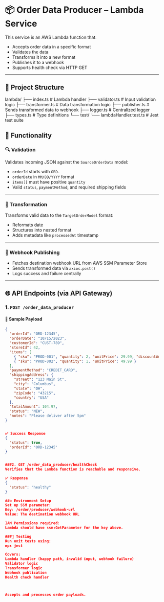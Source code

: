 # 📦 Order Data Producer – Lambda Service

This service is an AWS Lambda function that:

- Accepts order data in a specific format  
- Validates the data  
- Transforms it into a new format  
- Publishes it to a webhook  
- Supports health check via HTTP GET  

---

## 📁 Project Structure

lambda/
├── index.ts # Lambda handler
├── validator.ts # Input validation logic
├── transformer.ts # Data transformation logic
├── publisher.ts # Sends transformed data to webhook
├── logger.ts # Centralized logger
├── types.ts # Type definitions
└── test/
└── lambdaHandler.test.ts # Jest test suite

## 🧠 Functionality

### 🔍 Validation

Validates incoming JSON against the `SourceOrderData` model:

- `orderId` starts with `ORD-`
- `orderDate` in `MM/DD/YYYY` format
- `items[]` must have positive `quantity`
- Valid `status`, `paymentMethod`, and required shipping fields

---

### 🔄 Transformation

Transforms valid data to the `TargetOrderModel` format:

- Reformats date
- Structures into nested format
- Adds metadata like `processedAt` timestamp

---

### 🚀 Webhook Publishing

- Fetches destination webhook URL from AWS SSM Parameter Store
- Sends transformed data via `axios.post()`
- Logs success and failure centrally

---

## 🌐 API Endpoints (via API Gateway)

### 1. `POST /order_data_producer`
#### 📨 Sample Payload
```json
{
  "orderId": "ORD-12345",
  "orderDate": "10/15/2023",
  "customerId": "CUST-789",
  "storeId": 42,
  "items": [
    { "sku": "PROD-001", "quantity": 2, "unitPrice": 29.99, "discountAmount": 5.00 },
    { "sku": "PROD-002", "quantity": 1, "unitPrice": 49.99 }
  ],
  "paymentMethod": "CREDIT_CARD",
  "shippingAddress": {
    "street": "123 Main St",
    "city": "Columbus",
    "state": "OH",
    "zipCode": "43215",
    "country": "USA"
  },
  "totalAmount": 104.97,
  "status": "NEW",
  "notes": "Please deliver after 5pm"
}


✅ Success Response
{
  "status": true,
  "orderId": "ORD-12345"
}


###2. GET /order_data_producer/healthCheck
Verifies that the Lambda function is reachable and responsive.

✅ Response
{
  "status": "healthy"
}

##⚙️ Environment Setup
Set up SSM parameter:
Key: /order/producer/webhook-url
Value: The destination webhook URL

IAM Permissions required:
Lambda should have ssm:GetParameter for the key above.

###🧪 Testing
Run unit tests using:
npx jest

Covers:
Lambda handler (happy path, invalid input, webhook failure)
Validator logic
Transformer logic
Webhook publication
Health check handler



Accepts and processes order payloads.
